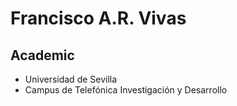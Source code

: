Francisco A.R. Vivas
====================

Academic
--------
* Universidad de Sevilla
* Campus de Telefónica Investigación y Desarrollo
